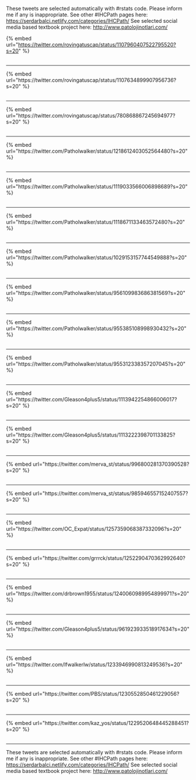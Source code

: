 

These tweets are selected automatically with #rstats code. Please inform me if any is inappropriate.
See other #IHCPath pages here: https://serdarbalci.netlify.com/categories/IHCPath/ 
See selected social media based textbook project here: http://www.patolojinotlari.com/

{% embed url="https://twitter.com/rovingatuscap/status/1107960407522795520?s=20" %}<br>
<br>
<hr>
{% embed url="https://twitter.com/rovingatuscap/status/1107634899907956736?s=20" %}<br>
<br>
<hr>
{% embed url="https://twitter.com/rovingatuscap/status/780868867245694977?s=20" %}<br>
<br>
<hr>
{% embed url="https://twitter.com/Patholwalker/status/1218612403052564480?s=20" %}<br>
<br>
<hr>
{% embed url="https://twitter.com/Patholwalker/status/1119033566006898689?s=20" %}<br>
<br>
<hr>
{% embed url="https://twitter.com/Patholwalker/status/1118671133463572480?s=20" %}<br>
<br>
<hr>
{% embed url="https://twitter.com/Patholwalker/status/1029153157744549888?s=20" %}<br>
<br>
<hr>
{% embed url="https://twitter.com/Patholwalker/status/956109983686381569?s=20" %}<br>
<br>
<hr>
{% embed url="https://twitter.com/Patholwalker/status/955385108998930432?s=20" %}<br>
<br>
<hr>
{% embed url="https://twitter.com/Patholwalker/status/955312338357207045?s=20" %}<br>
<br>
<hr>
{% embed url="https://twitter.com/Gleason4plus5/status/1113942254866006017?s=20" %}<br>
<br>
<hr>
{% embed url="https://twitter.com/Gleason4plus5/status/1113222398701133825?s=20" %}<br>
<br>
<hr>
{% embed url="https://twitter.com/merva_st/status/996800281370390528?s=20" %}<br>
<br>
<hr>
{% embed url="https://twitter.com/merva_st/status/985946557152407557?s=20" %}<br>
<br>
<hr>
{% embed url="https://twitter.com/OC_Expat/status/1257359068387332096?s=20" %}<br>
<br>
<hr>
{% embed url="https://twitter.com/grrrck/status/1252290470362992640?s=20" %}<br>
<br>
<hr>
{% embed url="https://twitter.com/drbrown1955/status/1240060989954899971?s=20" %}<br>
<br>
<hr>
{% embed url="https://twitter.com/Gleason4plus5/status/961923933518917634?s=20" %}<br>
<br>
<hr>
{% embed url="https://twitter.com/lfwalkerlw/status/1233946990813249536?s=20" %}<br>
<br>
<hr>
{% embed url="https://twitter.com/PBS/status/1230552850461229056?s=20" %}<br>
<br>
<hr>
{% embed url="https://twitter.com/kaz_yos/status/1229520648445288451?s=20" %}<br>
<br>
<hr>


These tweets are selected automatically with #rstats code. Please inform me if any is inappropriate.
See other #IHCPath pages here: https://serdarbalci.netlify.com/categories/IHCPath/ 
See selected social media based textbook project here: http://www.patolojinotlari.com/
